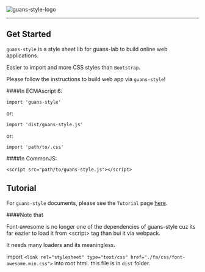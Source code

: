 
![guans-style-logo](https://gitee.com/shaolunryan/GUANS-libs/raw/master/guans-style/static/logo.svg)
*****
Get Started
---
`guans-style` is a style sheet lib for guans-lab to build online web applications.

Easier to import and more CSS styles than `Bootstrap`.

Please follow the instructions to build web app via `guans-style`!

####In ECMAscript 6:

`import 'guans-style'`

or:

`import 'dist/guans-style.js'`

or:

`import 'path/to/.css'`

####In CommonJS:

`<script src="path/to/guans-style.js"></script>`


Tutorial
---

For `guans-style` documents, please see the `Tutorial` page [here](https://github.com/shaolun-Ryan/GUANS-libs/blob/master/guans-style/Tutorial.md).

####Note that

Font-awesome is no longer one of the dependencies of guans-style cuz its far eazier to load it from \<script> tag than bui it via webpack.  

It needs many loaders and its meaningless.


import `<link rel="stylesheet" type="text/css" href="./fa/css/font-awesome.min.css">` into root html.
this file is in `dist` folder.